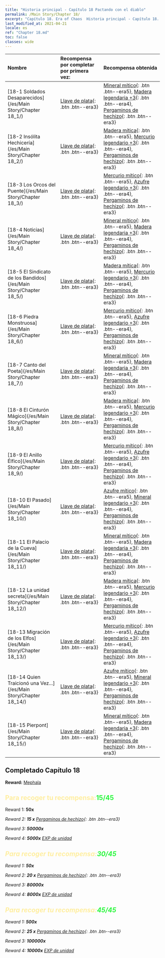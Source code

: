 ```yaml
---
title: "Historia principal - Capítulo 18 Pactando con el diablo"
permalink: /Main Story/Chapter 18/
excerpt: "Capítulo 18. Era of Chaos  Historia principal - Capítulo 18. Pactando con el diablo"
last_modified_at: 2021-04-21
locale: es
ref: "Chapter 18.md"
toc: false
classes: wide
---
```


  | Nombre |  Recompensa por completar por primera vez: | Recompensa obtenida |
  |:------------|:------------|:------------| 
  | [18-1 Soldados Desaparecidos](/es/Main Story/Chapter 18_1/) | [Llave de plata](/es/Items/con_693/){: .btn .btn--era3} | [Mineral mítico](/es/Items/mat_61/){: .btn .btn--era5}, [Madera legendaria +3](/es/Items/mat_55/){: .btn .btn--era4}, [Pergaminos de hechizo](/es/Items/con_694/){: .btn .btn--era3} |
  | [18-2 Insólita Hechicería](/es/Main Story/Chapter 18_2/) | [Llave de plata](/es/Items/con_693/){: .btn .btn--era3} | [Madera mítica](/es/Items/mat_62/){: .btn .btn--era5}, [Mercurio legendario +3](/es/Items/mat_56/){: .btn .btn--era4}, [Pergaminos de hechizo](/es/Items/con_694/){: .btn .btn--era3} |
  | [18-3 Los Orcos del Puente](/es/Main Story/Chapter 18_3/) | [Llave de plata](/es/Items/con_693/){: .btn .btn--era3} | [Mercurio mítico](/es/Items/mat_63/){: .btn .btn--era5}, [Azufre legendario +3](/es/Items/mat_57/){: .btn .btn--era4}, [Pergaminos de hechizo](/es/Items/con_694/){: .btn .btn--era3} |
  | [18-4 Noticias](/es/Main Story/Chapter 18_4/) | [Llave de plata](/es/Items/con_693/){: .btn .btn--era3} | [Mineral mítico](/es/Items/mat_61/){: .btn .btn--era5}, [Madera legendaria +3](/es/Items/mat_55/){: .btn .btn--era4}, [Pergaminos de hechizo](/es/Items/con_694/){: .btn .btn--era3} |
  | [18-5 El Sindicato de los Bandidos](/es/Main Story/Chapter 18_5/) | [Llave de plata](/es/Items/con_693/){: .btn .btn--era3} | [Madera mítica](/es/Items/mat_62/){: .btn .btn--era5}, [Mercurio legendario +3](/es/Items/mat_56/){: .btn .btn--era4}, [Pergaminos de hechizo](/es/Items/con_694/){: .btn .btn--era3} |
  | [18-6 Piedra Monstruosa](/es/Main Story/Chapter 18_6/) | [Llave de plata](/es/Items/con_693/){: .btn .btn--era3} | [Mercurio mítico](/es/Items/mat_63/){: .btn .btn--era5}, [Azufre legendario +3](/es/Items/mat_57/){: .btn .btn--era4}, [Pergaminos de hechizo](/es/Items/con_694/){: .btn .btn--era3} |
  | [18-7 Canto del Poeta](/es/Main Story/Chapter 18_7/) | [Llave de plata](/es/Items/con_693/){: .btn .btn--era3} | [Mineral mítico](/es/Items/mat_61/){: .btn .btn--era5}, [Madera legendaria +3](/es/Items/mat_55/){: .btn .btn--era4}, [Pergaminos de hechizo](/es/Items/con_694/){: .btn .btn--era3} |
  | [18-8 El Cinturón Mágico](/es/Main Story/Chapter 18_8/) | [Llave de plata](/es/Items/con_693/){: .btn .btn--era3} | [Madera mítica](/es/Items/mat_62/){: .btn .btn--era5}, [Mercurio legendario +3](/es/Items/mat_56/){: .btn .btn--era4}, [Pergaminos de hechizo](/es/Items/con_694/){: .btn .btn--era3} |
  | [18-9 El Anillo Élfico](/es/Main Story/Chapter 18_9/) | [Llave de plata](/es/Items/con_693/){: .btn .btn--era3} | [Mercurio mítico](/es/Items/mat_63/){: .btn .btn--era5}, [Azufre legendario +3](/es/Items/mat_57/){: .btn .btn--era4}, [Pergaminos de hechizo](/es/Items/con_694/){: .btn .btn--era3} |
  | [18-10 El Pasado](/es/Main Story/Chapter 18_10/) | [Llave de plata](/es/Items/con_693/){: .btn .btn--era3} | [Azufre mítico](/es/Items/mat_64/){: .btn .btn--era5}, [Mineral legendario +3](/es/Items/mat_54/){: .btn .btn--era4}, [Pergaminos de hechizo](/es/Items/con_694/){: .btn .btn--era3} |
  | [18-11 El Palacio de la Cueva](/es/Main Story/Chapter 18_11/) | [Llave de plata](/es/Items/con_693/){: .btn .btn--era3} | [Mineral mítico](/es/Items/mat_61/){: .btn .btn--era5}, [Madera legendaria +3](/es/Items/mat_55/){: .btn .btn--era4}, [Pergaminos de hechizo](/es/Items/con_694/){: .btn .btn--era3} |
  | [18-12 La unidad secreta](/es/Main Story/Chapter 18_12/) | [Llave de plata](/es/Items/con_693/){: .btn .btn--era3} | [Madera mítica](/es/Items/mat_62/){: .btn .btn--era5}, [Mercurio legendario +3](/es/Items/mat_56/){: .btn .btn--era4}, [Pergaminos de hechizo](/es/Items/con_694/){: .btn .btn--era3} |
  | [18-13 Migración de los Elfos](/es/Main Story/Chapter 18_13/) | [Llave de plata](/es/Items/con_693/){: .btn .btn--era3} | [Mercurio mítico](/es/Items/mat_63/){: .btn .btn--era5}, [Azufre legendario +3](/es/Items/mat_57/){: .btn .btn--era4}, [Pergaminos de hechizo](/es/Items/con_694/){: .btn .btn--era3} |
  | [18-14 Quien Traicionó una Vez...](/es/Main Story/Chapter 18_14/) | [Llave de plata](/es/Items/con_693/){: .btn .btn--era3} | [Azufre mítico](/es/Items/mat_64/){: .btn .btn--era5}, [Mineral legendario +3](/es/Items/mat_54/){: .btn .btn--era4}, [Pergaminos de hechizo](/es/Items/con_694/){: .btn .btn--era3} |
  | [18-15 Pierpont](/es/Main Story/Chapter 18_15/) | [Llave de plata](/es/Items/con_693/){: .btn .btn--era3} | [Mineral mítico](/es/Items/mat_61/){: .btn .btn--era5}, [Madera legendaria +3](/es/Items/mat_55/){: .btn .btn--era4}, [Pergaminos de hechizo](/es/Items/con_694/){: .btn .btn--era3} |


## Completado Capítulo 18

 **Reward:** [Mephala](/es/heroes/Mephala/)



## <span style="color: #ffeea0">Para recoger tu recompensa:</span><span style="color: #27f73a">15/45</span>

 Reward 1:  **50x** <i class="fas fa-gem"/>

 Reward 2: **15 x** [Pergaminos de hechizo](/es/Items/con_694/){: .btn .btn--era3}

 Reward 3:  **50000x** <i class="fas fa-coins"/>

 Reward 4:  **5000x** [EXP de unidad](/es/Items/con_902/)



## <span style="color: #ffeea0">Para recoger tu recompensa:</span><span style="color: #27f73a">30/45</span>

 Reward 1:  **50x** <i class="fas fa-gem"/>

 Reward 2: **20 x** [Pergaminos de hechizo](/es/Items/con_694/){: .btn .btn--era3}

 Reward 3:  **80000x** <i class="fas fa-coins"/>

 Reward 4:  **8000x** [EXP de unidad](/es/Items/con_902/)



## <span style="color: #ffeea0">Para recoger tu recompensa:</span><span style="color: #27f73a">45/45</span>

 Reward 1:  **500x** <i class="fas fa-gem"/>

 Reward 2: **25 x** [Pergaminos de hechizo](/es/Items/con_694/){: .btn .btn--era3}

 Reward 3:  **100000x** <i class="fas fa-coins"/>

 Reward 4:  **10000x** [EXP de unidad](/es/Items/con_902/)

